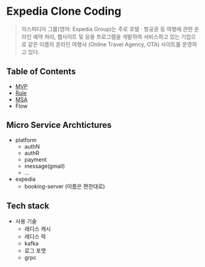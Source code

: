 # Expedia Clone Coding

> 익스피디아 그룹(영어: Expedia Group)는 주로 호텔 · 항공권 등 여행에 관한 온라인 예약 처리, 웹사이트 및 응용 프로그램을 개발하여 서비스하고 있는 기업으로 같은 이름의 온라인 여행사 (Online Travel Agency, OTA) 사이트를 운영하고 있다.

## Table of Contents

- [MVP](https://github.com/cIonecoder/expedia/wiki/MVP)
- [Rule](https://github.com/cIonecoder/expedia/issues/1)
- [MSA](https://github.com/cIonecoder/expedia/issues/1)
- Flow

## Micro Service Archtictures

- platform
  - authN
  - authR
  - payment
  - message(gmail)
  - ...
- expedia
  - booking-server (이름은 편한대로)

## Tech stack

- 사용 기술
  - 레디스 캐시
  - 레디스 락
  - kafka
  - 로그 포맷
  - grpc
 

